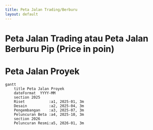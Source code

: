 ```yaml
---
title: Peta Jalan Trading/Berburu
layout: default
---
```


# Peta Jalan Trading atau Peta Jalan Berburu Pip (Price in poin)

# Peta Jalan Proyek

```mermaid
gantt
    title Peta Jalan Proyek
    dateFormat  YYYY-MM
    section 2025
    Riset           :a1, 2025-01, 3m
    Desain          :a2, 2025-04, 3m
    Pengembangan    :a3, 2025-07, 3m
    Peluncuran Beta :a4, 2025-10, 3m
    section 2026
    Peluncuran Resmi:a5, 2026-01, 3m
